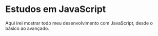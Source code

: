 # Estudos em JavaScript

Aqui irei mostrar todo meu desenvolvimento com JavaScript, desde o básico ao avançado.